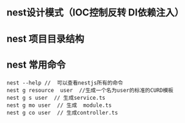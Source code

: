 ## nest设计模式（IOC控制反转 DI依赖注入）

## nest 项目目录结构


## nest 常用命令
```shell
nest --help //  可以查看nestjs所有的命令
nest g resource  user  //生成一个名为user的标准的CURD模板
nest g s user  // 生成service.ts
nest g mo user  // 生成  module.ts
nest g co user  // 生成controller.ts
```

